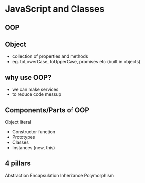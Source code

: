 # JavaScript and Classes

## OOP

## Object

- collection of properties and methods
- eg. toLowerCase, toUpperCase, promises etc (built in objects)

## why use OOP?

- we can make services
- to reduce code messup

## Components/Parts of OOP

Object literal

- Constructor function
- Prototypes
- Classes
- Instances (new, this)

## 4 pillars

Abstraction
Encapsulation
Inheritance
Polymorphism

